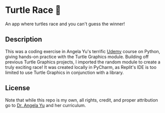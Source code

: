 # Turtle Race 🐢
An app where turtles race and you can't guess the winner!

## Description
This was a coding exercise in Angela Yu's terrific [Udemy](https://www.udemy.com/course/100-days-of-code/) course on Python, giving hands-on practice with the Turtle Graphics module. Building off previous Turtle Graphics projects, I imported the random module to create a truly exciting race! It was created locally in PyCharm, as Replit's IDE is too limited to use Turtle Graphics in conjunction with a library.

## License
Note that while this repo is my own, all rights, credit, and proper attribution go to [Dr. Angela Yu](https://www.udemy.com/user/4b4368a3-b5c8-4529-aa65-2056ec31f37e/) and her curriculum.
